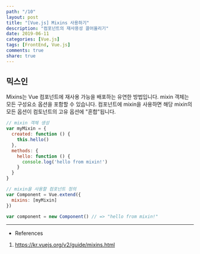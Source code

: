 ```yaml
---
path: "/10"
layout: post
title: "[Vue.js] Mixins 사용하기"
description: "컴포넌트의 재사용성 끌어올리기"
date: 2019-06-11
categories: [Vue.js]
tags: [FrontEnd, Vue.js]
comments: true
share: true
---
```


## 믹스인
Mixins는 Vue 컴포넌트에 재사용 가능을 배포하는 유연한 방법입니다. mixin 객체는 모든 구성요소 옵션을 포함할 수 있습니다. 컴포넌트에 mixin을 사용하면 해당 mixin의 모든 옵션이 컴토넌트의 고유 옵션에 "혼합"됩니다.

```javascript
// mixin 객체 생성
var myMixin = {
  created: function () {
    this.hello()
  },
  methods: {
    hello: function () {
      console.log('hello from mixin!')
    }
  }
}

// mixin을 사용할 컴포넌트 정의
var Component = Vue.extend({
  mixins: [myMixin]
})

var component = new Component() // => "hello from mixin!"
```

---
* References  
1. https://kr.vuejs.org/v2/guide/mixins.html